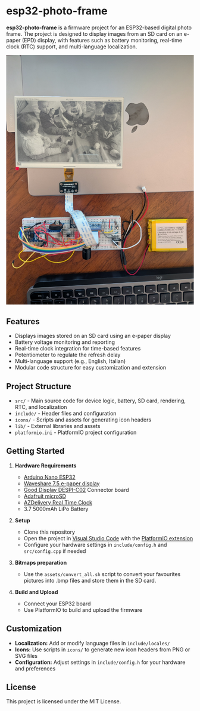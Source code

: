 # esp32-photo-frame

**esp32-photo-frame** is a firmware project for an ESP32-based digital photo frame. The project is designed to display images from an SD card on an e-paper (EPD) display, with features such as battery monitoring, real-time clock (RTC) support, and multi-language localization.

<img src="assets/image001.jpg" alt="ESP32 Photo Frame Example" width="800" />

## Features

- Displays images stored on an SD card using an e-paper display
- Battery voltage monitoring and reporting
- Real-time clock integration for time-based features
- Potentiometer to regulate the refresh delay
- Multi-language support (e.g., English, Italian)
- Modular code structure for easy customization and extension

## Project Structure

- `src/` - Main source code for device logic, battery, SD card, rendering, RTC, and localization
- `include/` - Header files and configuration
- `icons/` - Scripts and assets for generating icon headers
- `lib/` - External libraries and assets
- `platformio.ini` - PlatformIO project configuration

## Getting Started

1. **Hardware Requirements**
   - [Arduino Nano ESP32](https://docs.arduino.cc/hardware/nano-esp32/)
   - [Waveshare 7.5 e-paper display](https://www.waveshare.com/7.5inch-e-paper-hat.htm)
   - [Good Display DESPI-C02](https://www.good-display.com/companyfile/DESPI-C02-Specification-29.html) Connector board
   - [Adafruit microSD](https://www.adafruit.com/product/4682?srsltid=AfmBOopfN-tYU3fKgpQquFOTLEY50Pl4PY8iTpBpGoXCpbJ8EQGVqBHn)
   - [AZDelivery Real Time Clock](https://www.amazon.it/dp/B077XN4LL4?ref=ppx_yo2ov_dt_b_fed_asin_title&th=1)
   - 3.7 5000mAh LiPo Battery

2. **Setup**
   - Clone this repository
   - Open the project in [Visual Studio Code](https://code.visualstudio.com/) with the [PlatformIO extension](https://platformio.org/)
   - Configure your hardware settings in `include/config.h` and `src/config.cpp` if needed

3. **Bitmaps preparation**
   - Use the `assets/convert_all.sh` script to convert your favourites pictures into .bmp files and store them in the SD card.

4. **Build and Upload**
   - Connect your ESP32 board
   - Use PlatformIO to build and upload the firmware

## Customization

- **Localization:** Add or modify language files in `include/locales/`
- **Icons:** Use scripts in `icons/` to generate new icon headers from PNG or SVG files
- **Configuration:** Adjust settings in `include/config.h` for your hardware and preferences

## License

This project is licensed under the MIT License.


